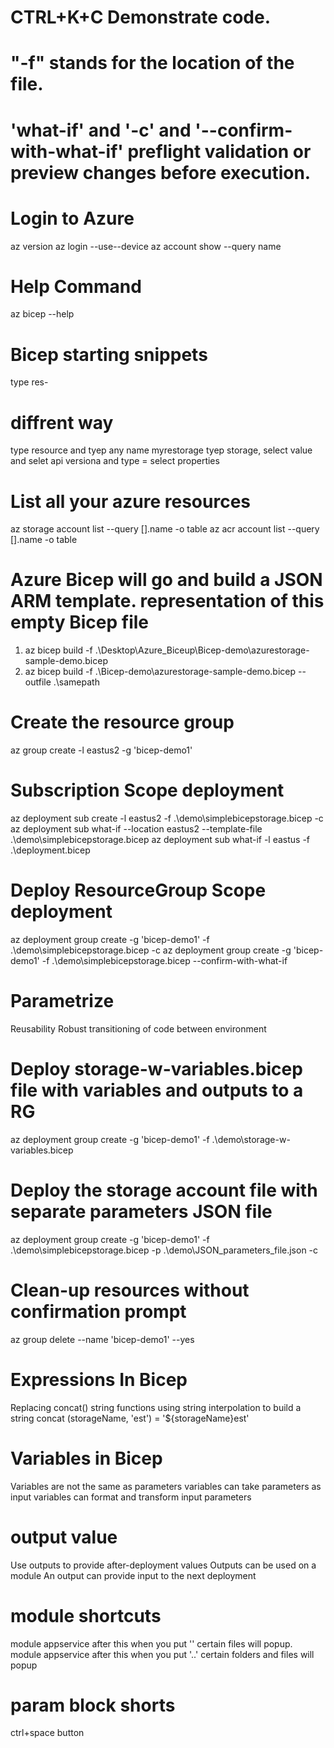 # CTRL+K+C Demonstrate code.
# "-f" stands for the location of the file.
# 'what-if' and '-c' and '--confirm-with-what-if' preflight validation or preview changes before execution.

# Login to Azure
az version
az login --use--device
az account show --query name

# Help Command
az bicep --help

# Bicep starting  snippets
type res-

# diffrent way 
type resource and tyep any name myrestorage tyep storage, select value and selet api versiona and type = select properties 

# List all your azure resources
az storage account list --query [].name -o table
az acr account list --query [].name -o table

# Azure Bicep will go and build a JSON ARM template. representation of this empty Bicep file
1) az bicep build -f .\Desktop\Azure_Biceup\Bicep-demo\azurestorage-sample-demo.bicep
2) az bicep build -f .\Bicep-demo\azurestorage-sample-demo.bicep --outfile .\samepath

# Create the resource group
az group create -l eastus2 -g 'bicep-demo1'

# Subscription Scope deployment
az deployment sub create -l eastus2 -f .\demo\simplebicepstorage.bicep -c
az deployment sub what-if --location eastus2 --template-file .\demo\simplebicepstorage.bicep
az deployment sub what-if -l eastus -f .\deployment.bicep

# Deploy ResourceGroup Scope deployment
az deployment group create -g 'bicep-demo1' -f .\demo\simplebicepstorage.bicep -c
az deployment group create -g 'bicep-demo1' -f .\demo\simplebicepstorage.bicep --confirm-with-what-if

# Parametrize
Reusability
Robust transitioning of code between environment

# Deploy storage-w-variables.bicep file with variables and outputs to a RG
az deployment group create -g 'bicep-demo1' -f .\demo\storage-w-variables.bicep

# Deploy the storage account file with separate parameters JSON file
az deployment group create -g 'bicep-demo1' -f .\demo\simplebicepstorage.bicep -p .\demo\JSON_parameters_file.json -c

# Clean-up resources without confirmation prompt
az group delete --name 'bicep-demo1' --yes


# Expressions In Bicep
Replacing concat() string functions
using string interpolation to build a string 
concat (storageName, 'est') = '${storageName}est'


# Variables in Bicep
Variables are not the same as parameters
variables can take parameters as input
variables can format and transform input parameters

# output value
Use outputs to provide after-deployment values
Outputs can be used on a module
An output can provide input to the next deployment


# module shortcuts 
module appservice after this when you put '' certain files will popup.
module appservice after this when you put '..' certain folders and files will popup

# param block shorts
ctrl+space button
